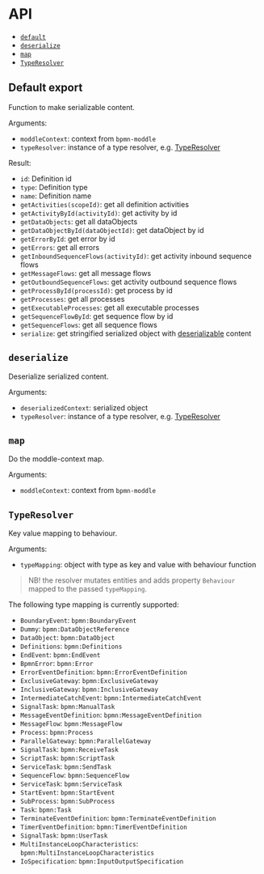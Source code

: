 API
===

- [`default`](#default-export)
- [`deserialize`](#deserialize)
- [`map`](#map)
- [`TypeResolver`](#typeresolver)

## Default export

Function to make serializable content.

Arguments:
- `moddleContext`: context from `bpmn-moddle`
- `typeResolver`: instance of a type resolver, e.g. [TypeResolver](#typeresolver)

Result:
- `id`: Definition id
- `type`: Definition type
- `name`: Definition name
- `getActivities(scopeId)`: get all definition activities
- `getActivityById(activityId)`: get activity by id
- `getDataObjects`: get all dataObjects
- `getDataObjectById(dataObjectId)`: get dataObject by id
- `getErrorById`: get error by id
- `getErrors`: get all errors
- `getInboundSequenceFlows(activityId)`: get activity inbound sequence flows
- `getMessageFlows`: get all message flows
- `getOutboundSequenceFlows`: get activity outbound sequence flows
- `getProcessById(processId)`: get process by id
- `getProcesses`: get all processes
- `getExecutableProcesses`: get all executable processes
- `getSequenceFlowById`: get sequence flow by id
- `getSequenceFlows`: get all sequence flows
- `serialize`: get stringified serialized object with [deserializable](#deserialize) content

## `deserialize`

Deserialize serialized content.

Arguments:
- `deserializedContext`: serialized object
- `typeResolver`: instance of a type resolver, e.g. [TypeResolver](#typeresolver)

## `map`

Do the moddle-context map.

Arguments:
- `moddleContext`: context from `bpmn-moddle`

## `TypeResolver`

Key value mapping to behaviour.

Arguments:
- `typeMapping`: object with type as key and value with behaviour function

> NB! the resolver mutates entities and adds property `Behaviour` mapped to the passed `typeMapping`.

The following type mapping is currently supported:

- `BoundaryEvent`: `bpmn:BoundaryEvent`
- `Dummy`: `bpmn:DataObjectReference`
- `DataObject`: `bpmn:DataObject`
- `Definitions`: `bpmn:Definitions`
- `EndEvent`: `bpmn:EndEvent`
- `BpmnError`: `bpmn:Error`
- `ErrorEventDefinition`: `bpmn:ErrorEventDefinition`
- `ExclusiveGateway`: `bpmn:ExclusiveGateway`
- `InclusiveGateway`: `bpmn:InclusiveGateway`
- `IntermediateCatchEvent`: `bpmn:IntermediateCatchEvent`
- `SignalTask`: `bpmn:ManualTask`
- `MessageEventDefinition`: `bpmn:MessageEventDefinition`
- `MessageFlow`: `bpmn:MessageFlow`
- `Process`: `bpmn:Process`
- `ParallelGateway`: `bpmn:ParallelGateway`
- `SignalTask`: `bpmn:ReceiveTask`
- `ScriptTask`: `bpmn:ScriptTask`
- `ServiceTask`: `bpmn:SendTask`
- `SequenceFlow`: `bpmn:SequenceFlow`
- `ServiceTask`: `bpmn:ServiceTask`
- `StartEvent`: `bpmn:StartEvent`
- `SubProcess`: `bpmn:SubProcess`
- `Task`: `bpmn:Task`
- `TerminateEventDefinition`: `bpmn:TerminateEventDefinition`
- `TimerEventDefinition`: `bpmn:TimerEventDefinition`
- `SignalTask`: `bpmn:UserTask`
- `MultiInstanceLoopCharacteristics`: `bpmn:MultiInstanceLoopCharacteristics`
- `IoSpecification`: `bpmn:InputOutputSpecification`
